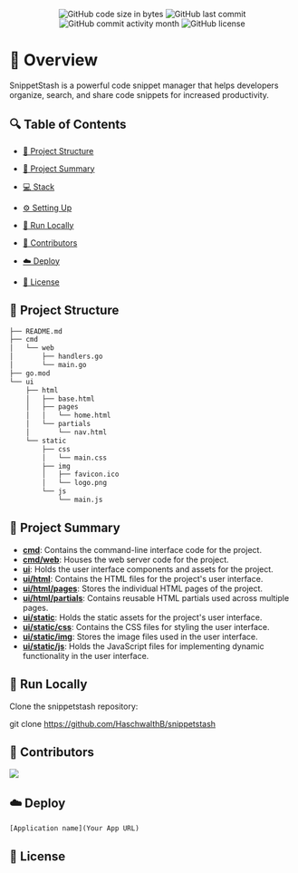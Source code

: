 <p align="center">
<a href=https://github.com/HaschwalthB/snippetstash target="_blank">
</a>
</p>



<p align="center">
<img src="https://img.shields.io/github/languages/code-size/HaschwalthB/snippetstash" alt="GitHub code size in bytes" />
<img src="https://img.shields.io/github/last-commit/HaschwalthB/snippetstash" alt="GitHub last commit" />
<img src="https://img.shields.io/github/commit-activity/m/HaschwalthB/snippetstash" alt="GitHub commit activity month" />
<img src="https://img.shields.io/github/license/HaschwalthB/snippetstash" alt="GitHub license" />
</p>

# 📌 Overview

SnippetStash is a powerful code snippet manager that helps developers organize, search, and share code snippets for increased productivity.

## 🔍 Table of Contents

* [📁 Project Structure](#project-structure)

* [📝 Project Summary](#project-summary)

* [💻 Stack](#stack)

* [⚙️ Setting Up](#setting-up)

* [🚀 Run Locally](#run-locally)

* [🙌 Contributors](#contributors)

* [☁️ Deploy](#deploy)

* [📄 License](#license)

## 📁 Project Structure

```bash
├── README.md
├── cmd
│   └── web
│       ├── handlers.go
│       └── main.go
├── go.mod
└── ui
    ├── html
    │   ├── base.html
    │   ├── pages
    │   │   └── home.html
    │   └── partials
    │       └── nav.html
    └── static
        ├── css
        │   └── main.css
        ├── img
        │   ├── favicon.ico
        │   └── logo.png
        └── js
            └── main.js
```

## 📝 Project Summary

- [**cmd**](cmd): Contains the command-line interface code for the project.
- [**cmd/web**](cmd/web): Houses the web server code for the project.
- [**ui**](ui): Holds the user interface components and assets for the project.
- [**ui/html**](ui/html): Contains the HTML files for the project's user interface.
- [**ui/html/pages**](ui/html/pages): Stores the individual HTML pages of the project.
- [**ui/html/partials**](ui/html/partials): Contains reusable HTML partials used across multiple pages.
- [**ui/static**](ui/static): Holds the static assets for the project's user interface.
- [**ui/static/css**](ui/static/css): Contains the CSS files for styling the user interface.
- [**ui/static/img**](ui/static/img): Stores the image files used in the user interface.
- [**ui/static/js**](ui/static/js): Holds the JavaScript files for implementing dynamic functionality in the user interface.


## 🚀 Run Locally
Clone the snippetstash repository:

git clone https://github.com/HaschwalthB/snippetstash

## 🙌 Contributors
<a href="https://github.com/HaschwalthB/snippetstash/graphs/contributors">
<img src="https://contrib.rocks/image?repo=HaschwalthB/snippetstash" />
</a>

## ☁️ Deploy
`[Application name](Your App URL)`

## 📄 License



